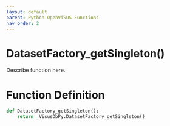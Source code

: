 ```yaml
---
layout: default
parent: Python OpenViSUS Functions
nav_order: 2
---
```


# DatasetFactory_getSingleton()

Describe function here.

# Function Definition

```python
def DatasetFactory_getSingleton():
    return _VisusDbPy.DatasetFactory_getSingleton()

```
